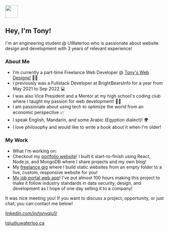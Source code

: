 <img style="width: 40x; height: 40px" src="https://emoj.ml/ablobcolorshift.gif"/>
<h2>Hey, I'm Tony!</h2>

<p>I'm an engineering student @ UWaterloo who is passionate about website design and development with 3 years of relevant experience!</p>

<h3>About Me</h3>
<ul>
  <li>I'm currently a part-time Freelance Web Developer @ <a href="https://tonyswebdesigns.ca/">Tony's Web Designs!</a> 👨‍💻</li>
<li>I previously was a Fullstack Developer at BrightBearsInfo for a year from May 2021 to Sep 2022 💻</li>
<li>I was also Vice President and a Mentor at my high school's coding club where I taught my passion for web development! 🧑‍🏫</li>
<li>I am passionate about using tech to optimize the world from an economic perspective 📈</li>
<li>I speak English, Mandarin, and some Arabic (Egyption dialect)! 🌍</li>
<li>I love philosophy and would like to write a book about it when I'm older!</li>
</ul>

<h3>My Work</h3>
<ul>
<li>What I'm working on:</li>
  <li>Checkout my <a href="https://tonyqiu.ca/">portfolio website</a>! I built it start-to-finish using React, Node.js, and MongoDB where I share projects and my own blog!</li>
  <li>My <a href="https://tonyswebdesigns.ca/">freelance gig</a> where I build static websites from an empty folder to a live, custom, responsive website for you!</li>
  <li><a href="https://modernjobportal.netlify.app/">My job portal web app</a>! I've put almost 100 hours making this project to make it follow industry standards in data security, design, and development as I hope of one day selling it to a company!</li>
</ul>

<p>It was nice meeting you! If you want to discuss a project, opportunity, or just chat, you can contact me below!</p>
<a href="https://www.linkedin.com/in/tonyqiu1/"><p>linkedin.com/in/tonyqiu1/</p></a>
<a href="mailto:tqiu@uwaterloo.ca"><p>tqiu@uwaterloo.ca</p></a>
